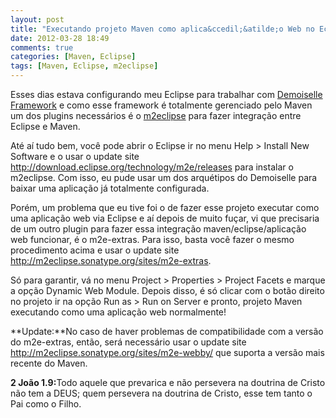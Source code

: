 ```yaml
---
layout: post
title: "Executando projeto Maven como aplica&ccedil;&atilde;o Web no Eclipse"
date: 2012-03-28 18:49
comments: true
categories: [Maven, Eclipse]
tags: [Maven, Eclipse, m2eclipse]
---
```


Esses dias estava configurando meu Eclipse para trabalhar com <a href="http://www.frameworkdemoiselle.gov.br/" target="_blank" title="Demoiselle Framework">Demoiselle Framework</a> e como esse framework &eacute; totalmente gerenciado pelo Maven um dos plugins necess&aacute;rios &eacute; o <a href="http://eclipse.org/m2e/download/" target="_blank" title="m2eclipse">m2eclipse</a> para fazer integra&ccedil;&atilde;o entre Eclipse e Maven.

At&eacute; a&iacute; tudo bem, voc&ecirc; pode abrir o Eclipse ir no menu Help > Install New Software e o usar o update site http://download.eclipse.org/technology/m2e/releases para instalar o m2eclipse. Com isso, eu pude usar um dos arqu&eacute;tipos do Demoiselle para baixar uma aplica&ccedil;&atilde;o j&aacute; totalmente configurada.

<!-- more -->

Por&eacute;m, um problema que eu tive foi o de fazer esse projeto executar como uma aplica&ccedil;&atilde;o web via Eclipse e a&iacute; depois de muito fu&ccedil;ar, vi que precisaria de um outro plugin para fazer essa integra&ccedil;&atilde;o maven/eclipse/aplica&ccedil;&atilde;o web funcionar, &eacute; o m2e-extras. Para isso, basta voc&ecirc; fazer o mesmo procedimento acima e usar o update site http://m2eclipse.sonatype.org/sites/m2e-extras.

S&oacute; para garantir, v&aacute; no menu Project > Properties > Project Facets e marque a op&ccedil;&atilde;o Dynamic Web Module. Depois disso, &eacute; s&oacute; clicar com o bot&atilde;o direito no projeto ir na op&ccedil;&atilde;o Run as > Run on Server e pronto, projeto Maven executando como uma aplica&ccedil;&atilde;o web normalmente!



**Update:**No caso de haver problemas de compatibilidade com a versão do m2e-extras, então, será necessário usar o update site http://m2eclipse.sonatype.org/sites/m2e-webby/ que suporta a versão mais recente do Maven.

<strong>2 João 1.9:</strong>Todo aquele que prevarica e não persevera na doutrina de Cristo não tem a DEUS; quem persevera na doutrina de Cristo, esse tem tanto o Pai como o Filho.
